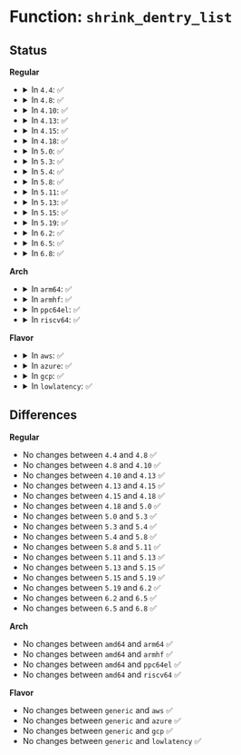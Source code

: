 # Function: <code>shrink_dentry_list</code>

## Status
<b>Regular</b>
<ul>
<li>
<details>
<summary>In <code>4.4</code>: ✅</summary>

```c
void shrink_dentry_list(struct list_head *list);
```

**Collision:** Unique Static

**Inline:** No

**Transformation:** False

**Instances:**

```
In fs/dcache.c (ffffffff81223bf0)
Location: fs/dcache.c:931
Inline: False
Direct callers:
  - fs/dcache.c:shrink_dcache_sb
  - fs/dcache.c:shrink_dcache_sb
  - fs/dcache.c:shrink_dcache_parent
  - fs/dcache.c:prune_dcache_sb
```
**Symbols:**

```
ffffffff81223bf0-ffffffff81223ef1: shrink_dentry_list (STB_LOCAL)
```
</details>
</li>
<li>
<details>
<summary>In <code>4.8</code>: ✅</summary>

```c
void shrink_dentry_list(struct list_head *list);
```

**Collision:** Unique Static

**Inline:** No

**Transformation:** False

**Instances:**

```
In fs/dcache.c (ffffffff8124c2a0)
Location: fs/dcache.c:939
Inline: False
Direct callers:
  - fs/dcache.c:shrink_dcache_parent
  - fs/dcache.c:shrink_dcache_sb
  - fs/dcache.c:shrink_dcache_sb
  - fs/dcache.c:prune_dcache_sb
```
**Symbols:**

```
ffffffff8124c2a0-ffffffff8124c595: shrink_dentry_list (STB_LOCAL)
```
</details>
</li>
<li>
<details>
<summary>In <code>4.10</code>: ✅</summary>

```c
void shrink_dentry_list(struct list_head *list);
```

**Collision:** Unique Static

**Inline:** No

**Transformation:** False

**Instances:**

```
In fs/dcache.c (ffffffff8125f280)
Location: fs/dcache.c:939
Inline: False
Direct callers:
  - fs/dcache.c:shrink_dcache_parent
  - fs/dcache.c:shrink_dcache_sb
  - fs/dcache.c:shrink_dcache_sb
  - fs/dcache.c:prune_dcache_sb
```
**Symbols:**

```
ffffffff8125f280-ffffffff8125f575: shrink_dentry_list (STB_LOCAL)
```
</details>
</li>
<li>
<details>
<summary>In <code>4.13</code>: ✅</summary>

```c
void shrink_dentry_list(struct list_head *list);
```

**Collision:** Unique Static

**Inline:** No

**Transformation:** False

**Instances:**

```
In fs/dcache.c (ffffffff8126cbd0)
Location: fs/dcache.c:971
Inline: False
Direct callers:
  - fs/dcache.c:shrink_dcache_parent
  - fs/dcache.c:shrink_dcache_sb
  - fs/dcache.c:prune_dcache_sb
```
**Symbols:**

```
ffffffff8126cbd0-ffffffff8126ceb0: shrink_dentry_list (STB_LOCAL)
```
</details>
</li>
<li>
<details>
<summary>In <code>4.15</code>: ✅</summary>

```c
void shrink_dentry_list(struct list_head *list);
```

**Collision:** Unique Static

**Inline:** No

**Transformation:** False

**Instances:**

```
In fs/dcache.c (ffffffff8128ef40)
Location: fs/dcache.c:983
Inline: False
Direct callers:
  - fs/dcache.c:d_invalidate
  - fs/dcache.c:shrink_dcache_parent
  - fs/dcache.c:shrink_dcache_sb
  - fs/dcache.c:prune_dcache_sb
```
**Symbols:**

```
ffffffff8128ef40-ffffffff8128f242: shrink_dentry_list (STB_LOCAL)
```
</details>
</li>
<li>
<details>
<summary>In <code>4.18</code>: ✅</summary>

```c
void shrink_dentry_list(struct list_head *list);
```

**Collision:** Unique Static

**Inline:** No

**Transformation:** False

**Instances:**

```
In fs/dcache.c (ffffffff812b6620)
Location: fs/dcache.c:1057
Inline: False
Direct callers:
  - fs/dcache.c:shrink_dcache_parent
  - fs/dcache.c:shrink_dcache_sb
  - fs/dcache.c:prune_dcache_sb
```
**Symbols:**

```
ffffffff812b6620-ffffffff812b67e2: shrink_dentry_list (STB_LOCAL)
```
</details>
</li>
<li>
<details>
<summary>In <code>5.0</code>: ✅</summary>

```c
void shrink_dentry_list(struct list_head *list);
```

**Collision:** Unique Static

**Inline:** No

**Transformation:** False

**Instances:**

```
In fs/dcache.c (ffffffff812cb7d0)
Location: fs/dcache.c:1070
Inline: False
Direct callers:
  - fs/dcache.c:shrink_dcache_parent
  - fs/dcache.c:shrink_dcache_sb
  - fs/dcache.c:prune_dcache_sb
```
**Symbols:**

```
ffffffff812cb7d0-ffffffff812cb992: shrink_dentry_list (STB_LOCAL)
```
</details>
</li>
<li>
<details>
<summary>In <code>5.3</code>: ✅</summary>

```c
void shrink_dentry_list(struct list_head *list);
```

**Collision:** Unique Global

**Inline:** No

**Transformation:** False

**Instances:**

```
In fs/dcache.c (ffffffff812e8960)
Location: fs/dcache.c:1096
Inline: False
Direct callers:
  - fs/dcache.c:shrink_dcache_parent
  - fs/dcache.c:shrink_dcache_sb
  - fs/dcache.c:prune_dcache_sb
  - fs/namespace.c:namespace_unlock
  - fs/namespace.c:mntput_no_expire
```
**Symbols:**

```
ffffffff812e8960-ffffffff812e8a15: shrink_dentry_list (STB_GLOBAL)
```
</details>
</li>
<li>
<details>
<summary>In <code>5.4</code>: ✅</summary>

```c
void shrink_dentry_list(struct list_head *list);
```

**Collision:** Unique Global

**Inline:** No

**Transformation:** False

**Instances:**

```
In fs/dcache.c (ffffffff812fa500)
Location: fs/dcache.c:1096
Inline: False
Direct callers:
  - fs/dcache.c:shrink_dcache_parent
  - fs/dcache.c:shrink_dcache_sb
  - fs/dcache.c:prune_dcache_sb
  - fs/namespace.c:namespace_unlock
  - fs/namespace.c:mntput_no_expire
```
**Symbols:**

```
ffffffff812fa500-ffffffff812fa5b5: shrink_dentry_list (STB_GLOBAL)
```
</details>
</li>
<li>
<details>
<summary>In <code>5.8</code>: ✅</summary>

```c
void shrink_dentry_list(struct list_head *list);
```

**Collision:** Unique Global

**Inline:** No

**Transformation:** False

**Instances:**

```
In fs/dcache.c (ffffffff813335a0)
Location: fs/dcache.c:1117
Inline: False
Direct callers:
  - fs/dcache.c:shrink_dcache_parent
  - fs/dcache.c:shrink_dcache_sb
  - fs/dcache.c:prune_dcache_sb
  - fs/namespace.c:namespace_unlock
  - fs/namespace.c:mntput_no_expire
```
**Symbols:**

```
ffffffff813335a0-ffffffff81333656: shrink_dentry_list (STB_GLOBAL)
```
</details>
</li>
<li>
<details>
<summary>In <code>5.11</code>: ✅</summary>

```c
void shrink_dentry_list(struct list_head *list);
```

**Collision:** Unique Global

**Inline:** No

**Transformation:** False

**Instances:**

```
In fs/dcache.c (ffffffff8133ef10)
Location: fs/dcache.c:1124
Inline: False
Direct callers:
  - fs/dcache.c:shrink_dcache_parent
  - fs/dcache.c:shrink_dcache_sb
  - fs/dcache.c:prune_dcache_sb
  - fs/namespace.c:namespace_unlock
  - fs/namespace.c:mntput_no_expire
```
**Symbols:**

```
ffffffff8133ef10-ffffffff8133efd0: shrink_dentry_list (STB_GLOBAL)
```
</details>
</li>
<li>
<details>
<summary>In <code>5.13</code>: ✅</summary>

```c
void shrink_dentry_list(struct list_head *list);
```

**Collision:** Unique Global

**Inline:** No

**Transformation:** False

**Instances:**

```
In fs/dcache.c (ffffffff81345380)
Location: fs/dcache.c:1152
Inline: False
Direct callers:
  - fs/dcache.c:shrink_dcache_parent
  - fs/dcache.c:shrink_dcache_sb
  - fs/dcache.c:prune_dcache_sb
  - fs/namespace.c:namespace_unlock
  - fs/namespace.c:mntput_no_expire
```
**Symbols:**

```
ffffffff81345380-ffffffff81345440: shrink_dentry_list (STB_GLOBAL)
```
</details>
</li>
<li>
<details>
<summary>In <code>5.15</code>: ✅</summary>

```c
void shrink_dentry_list(struct list_head *list);
```

**Collision:** Unique Global

**Inline:** No

**Transformation:** False

**Instances:**

```
In fs/dcache.c (ffffffff81392f10)
Location: fs/dcache.c:1152
Inline: False
Direct callers:
  - fs/dcache.c:shrink_dcache_parent
  - fs/dcache.c:shrink_dcache_sb
  - fs/dcache.c:prune_dcache_sb
  - fs/namespace.c:namespace_unlock
  - fs/namespace.c:mntput_no_expire
```
**Symbols:**

```
ffffffff81392f10-ffffffff81393049: shrink_dentry_list (STB_GLOBAL)
```
</details>
</li>
<li>
<details>
<summary>In <code>5.19</code>: ✅</summary>

```c
void shrink_dentry_list(struct list_head *list);
```

**Collision:** Unique Global

**Inline:** No

**Transformation:** False

**Instances:**

```
In fs/dcache.c (ffffffff81414620)
Location: fs/dcache.c:1177
Inline: False
Direct callers:
  - fs/dcache.c:shrink_dcache_parent
  - fs/dcache.c:shrink_dcache_sb
  - fs/dcache.c:prune_dcache_sb
  - fs/namespace.c:namespace_unlock
  - fs/namespace.c:mntput_no_expire
```
**Symbols:**

```
ffffffff81414620-ffffffff8141476f: shrink_dentry_list (STB_GLOBAL)
```
</details>
</li>
<li>
<details>
<summary>In <code>6.2</code>: ✅</summary>

```c
void shrink_dentry_list(struct list_head *list);
```

**Collision:** Unique Global

**Inline:** No

**Transformation:** False

**Instances:**

```
In fs/dcache.c (ffffffff8149faf0)
Location: fs/dcache.c:1177
Inline: False
Direct callers:
  - fs/dcache.c:shrink_dcache_parent
  - fs/dcache.c:shrink_dcache_sb
  - fs/dcache.c:prune_dcache_sb
  - fs/namespace.c:namespace_unlock
  - fs/namespace.c:mntput_no_expire
```
**Symbols:**

```
ffffffff8149faf0-ffffffff8149fc3f: shrink_dentry_list (STB_GLOBAL)
```
</details>
</li>
<li>
<details>
<summary>In <code>6.5</code>: ✅</summary>

```c
void shrink_dentry_list(struct list_head *list);
```

**Collision:** Unique Global

**Inline:** No

**Transformation:** False

**Instances:**

```
In fs/dcache.c (ffffffff814d4e10)
Location: fs/dcache.c:1177
Inline: False
Direct callers:
  - fs/dcache.c:shrink_dcache_parent
  - fs/dcache.c:shrink_dcache_sb
  - fs/dcache.c:prune_dcache_sb
  - fs/namespace.c:namespace_unlock
  - fs/namespace.c:mntput_no_expire
```
**Symbols:**

```
ffffffff814d4e10-ffffffff814d4f59: shrink_dentry_list (STB_GLOBAL)
```
</details>
</li>
<li>
<details>
<summary>In <code>6.8</code>: ✅</summary>

```c
void shrink_dentry_list(struct list_head *list);
```

**Collision:** Unique Global

**Inline:** No

**Transformation:** False

**Instances:**

```
In fs/dcache.c (ffffffff81507100)
Location: fs/dcache.c:1056
Inline: False
Direct callers:
  - fs/dcache.c:shrink_dcache_parent
  - fs/dcache.c:shrink_dcache_sb
  - fs/dcache.c:prune_dcache_sb
  - fs/dcache.c:d_prune_aliases
  - fs/namespace.c:namespace_unlock
  - fs/namespace.c:mntput_no_expire
```
**Symbols:**

```
ffffffff81507100-ffffffff81507272: shrink_dentry_list (STB_GLOBAL)
```
</details>
</li>
</ul>
<b>Arch</b>
<ul>
<li>
<details>
<summary>In <code>arm64</code>: ✅</summary>

```c
void shrink_dentry_list(struct list_head *list);
```

**Collision:** Unique Global

**Inline:** No

**Transformation:** False

**Instances:**

```
In fs/dcache.c (ffff8000103a9550)
Location: fs/dcache.c:1096
Inline: False
Direct callers:
  - fs/dcache.c:shrink_dcache_parent
  - fs/dcache.c:shrink_dcache_sb
  - fs/dcache.c:prune_dcache_sb
  - fs/namespace.c:namespace_unlock
  - fs/namespace.c:mntput_no_expire
```
**Symbols:**

```
ffff8000103a9550-ffff8000103a966c: shrink_dentry_list (STB_GLOBAL)
```
</details>
</li>
<li>
<details>
<summary>In <code>armhf</code>: ✅</summary>

```c
void shrink_dentry_list(struct list_head *list);
```

**Collision:** Unique Global

**Inline:** No

**Transformation:** False

**Instances:**

```
In fs/dcache.c (c058a7f0)
Location: fs/dcache.c:1096
Inline: False
Direct callers:
  - fs/dcache.c:shrink_dcache_parent
  - fs/dcache.c:shrink_dcache_sb
  - fs/dcache.c:prune_dcache_sb
  - fs/namespace.c:namespace_unlock
  - fs/namespace.c:mntput_no_expire
```
**Symbols:**

```
c058a7f0-c058a8b0: shrink_dentry_list (STB_GLOBAL)
```
</details>
</li>
<li>
<details>
<summary>In <code>ppc64el</code>: ✅</summary>

```c
void shrink_dentry_list(struct list_head *list);
```

**Collision:** Unique Global

**Inline:** No

**Transformation:** False

**Instances:**

```
In fs/dcache.c (c0000000004a3fe0)
Location: fs/dcache.c:1096
Inline: False
Direct callers:
  - fs/dcache.c:shrink_dcache_parent
  - fs/dcache.c:shrink_dcache_sb
  - fs/dcache.c:prune_dcache_sb
  - fs/namespace.c:namespace_unlock
  - fs/namespace.c:mntput_no_expire
```
**Symbols:**

```
c0000000004a3fe0-c0000000004a4134: shrink_dentry_list (STB_GLOBAL)
```
</details>
</li>
<li>
<details>
<summary>In <code>riscv64</code>: ✅</summary>

```c
void shrink_dentry_list(struct list_head *list);
```

**Collision:** Unique Global

**Inline:** No

**Transformation:** False

**Instances:**

```
In fs/dcache.c (ffffffe00026f50e)
Location: fs/dcache.c:1096
Inline: False
Direct callers:
  - fs/dcache.c:shrink_dcache_parent
  - fs/dcache.c:shrink_dcache_sb
  - fs/dcache.c:prune_dcache_sb
  - fs/namespace.c:namespace_unlock
  - fs/namespace.c:mntput_no_expire
```
**Symbols:**

```
ffffffe00026f50e-ffffffe00026f60c: shrink_dentry_list (STB_GLOBAL)
```
</details>
</li>
</ul>
<b>Flavor</b>
<ul>
<li>
<details>
<summary>In <code>aws</code>: ✅</summary>

```c
void shrink_dentry_list(struct list_head *list);
```

**Collision:** Unique Global

**Inline:** No

**Transformation:** False

**Instances:**

```
In fs/dcache.c (ffffffff812f2ae0)
Location: fs/dcache.c:1096
Inline: False
Direct callers:
  - fs/dcache.c:shrink_dcache_parent
  - fs/dcache.c:shrink_dcache_sb
  - fs/dcache.c:prune_dcache_sb
  - fs/namespace.c:namespace_unlock
  - fs/namespace.c:mntput_no_expire
```
**Symbols:**

```
ffffffff812f2ae0-ffffffff812f2b95: shrink_dentry_list (STB_GLOBAL)
```
</details>
</li>
<li>
<details>
<summary>In <code>azure</code>: ✅</summary>

```c
void shrink_dentry_list(struct list_head *list);
```

**Collision:** Unique Global

**Inline:** No

**Transformation:** False

**Instances:**

```
In fs/dcache.c (ffffffff812e3710)
Location: fs/dcache.c:1096
Inline: False
Direct callers:
  - fs/dcache.c:shrink_dcache_parent
  - fs/dcache.c:shrink_dcache_sb
  - fs/dcache.c:prune_dcache_sb
  - fs/namespace.c:namespace_unlock
  - fs/namespace.c:mntput_no_expire
```
**Symbols:**

```
ffffffff812e3710-ffffffff812e37c5: shrink_dentry_list (STB_GLOBAL)
```
</details>
</li>
<li>
<details>
<summary>In <code>gcp</code>: ✅</summary>

```c
void shrink_dentry_list(struct list_head *list);
```

**Collision:** Unique Global

**Inline:** No

**Transformation:** False

**Instances:**

```
In fs/dcache.c (ffffffff812f08f0)
Location: fs/dcache.c:1096
Inline: False
Direct callers:
  - fs/dcache.c:shrink_dcache_parent
  - fs/dcache.c:shrink_dcache_sb
  - fs/dcache.c:prune_dcache_sb
  - fs/namespace.c:namespace_unlock
  - fs/namespace.c:mntput_no_expire
```
**Symbols:**

```
ffffffff812f08f0-ffffffff812f09a5: shrink_dentry_list (STB_GLOBAL)
```
</details>
</li>
<li>
<details>
<summary>In <code>lowlatency</code>: ✅</summary>

```c
void shrink_dentry_list(struct list_head *list);
```

**Collision:** Unique Global

**Inline:** No

**Transformation:** False

**Instances:**

```
In fs/dcache.c (ffffffff81301aa0)
Location: fs/dcache.c:1096
Inline: False
Direct callers:
  - fs/dcache.c:shrink_dcache_parent
  - fs/dcache.c:shrink_dcache_sb
  - fs/dcache.c:prune_dcache_sb
  - fs/namespace.c:namespace_unlock
  - fs/namespace.c:mntput_no_expire
```
**Symbols:**

```
ffffffff81301aa0-ffffffff81301b6b: shrink_dentry_list (STB_GLOBAL)
```
</details>
</li>
</ul>

## Differences
<b>Regular</b>
<ul>
<li>
No changes between <code>4.4</code> and <code>4.8</code> ✅
</li>
<li>
No changes between <code>4.8</code> and <code>4.10</code> ✅
</li>
<li>
No changes between <code>4.10</code> and <code>4.13</code> ✅
</li>
<li>
No changes between <code>4.13</code> and <code>4.15</code> ✅
</li>
<li>
No changes between <code>4.15</code> and <code>4.18</code> ✅
</li>
<li>
No changes between <code>4.18</code> and <code>5.0</code> ✅
</li>
<li>
No changes between <code>5.0</code> and <code>5.3</code> ✅
</li>
<li>
No changes between <code>5.3</code> and <code>5.4</code> ✅
</li>
<li>
No changes between <code>5.4</code> and <code>5.8</code> ✅
</li>
<li>
No changes between <code>5.8</code> and <code>5.11</code> ✅
</li>
<li>
No changes between <code>5.11</code> and <code>5.13</code> ✅
</li>
<li>
No changes between <code>5.13</code> and <code>5.15</code> ✅
</li>
<li>
No changes between <code>5.15</code> and <code>5.19</code> ✅
</li>
<li>
No changes between <code>5.19</code> and <code>6.2</code> ✅
</li>
<li>
No changes between <code>6.2</code> and <code>6.5</code> ✅
</li>
<li>
No changes between <code>6.5</code> and <code>6.8</code> ✅
</li>
</ul>
<b>Arch</b>
<ul>
<li>
No changes between <code>amd64</code> and <code>arm64</code> ✅
</li>
<li>
No changes between <code>amd64</code> and <code>armhf</code> ✅
</li>
<li>
No changes between <code>amd64</code> and <code>ppc64el</code> ✅
</li>
<li>
No changes between <code>amd64</code> and <code>riscv64</code> ✅
</li>
</ul>
<b>Flavor</b>
<ul>
<li>
No changes between <code>generic</code> and <code>aws</code> ✅
</li>
<li>
No changes between <code>generic</code> and <code>azure</code> ✅
</li>
<li>
No changes between <code>generic</code> and <code>gcp</code> ✅
</li>
<li>
No changes between <code>generic</code> and <code>lowlatency</code> ✅
</li>
</ul>
